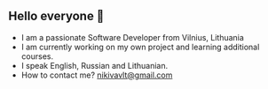 <h2>Hello everyone 👋</h2>
<ul>
  <li>I am a passionate Software Developer from Vilnius, Lithuania</li>
  <li>I am currently working on my own project and learning additional courses.</li>
  <li>I speak English, Russian and Lithuanian.</li>
  <li>How to contact me? <a href=#>nikivavlt@gmail.com</a></li>
</ul>

